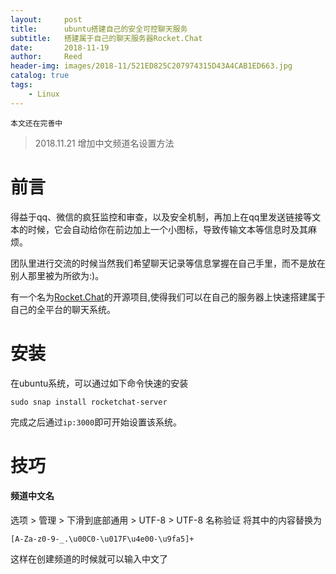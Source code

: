 ```yaml
---
layout:     post
title:      ubuntu搭建自己的安全可控聊天服务
subtitle:   搭建属于自己的聊天服务器Rocket.Chat
date:       2018-11-19
author:     Reed
header-img: images/2018-11/521ED825C207974315D43A4CAB1ED663.jpg
catalog: true
tags:
    - Linux
---
```

```
本文还在完善中
```
> 2018.11.21 增加中文频道名设置方法

# 前言
得益于qq、微信的疯狂监控和审查，以及安全机制，再加上在qq里发送链接等文本的时候，它会自动给你在前边加上一个小图标，导致传输文本等信息时及其麻烦。

团队里进行交流的时候当然我们希望聊天记录等信息掌握在自己手里，而不是放在别人那里被为所欲为:)。

有一个名为[Rocket.Chat](https://github.com/RocketChat/Rocket.Chat)的开源项目,使得我们可以在自己的服务器上快速搭建属于自己的全平台的聊天系统。

# 安装

在ubuntu系统，可以通过如下命令快速的安装
```
sudo snap install rocketchat-server
```
完成之后通过`ip:3000`即可开始设置该系统。

# 技巧
#### 频道中文名
选项 > 管理 > 下滑到底部通用 > UTF-8 > UTF-8 名称验证
将其中的内容替换为
```
[A-Za-z0-9-_.\u00C0-\u017F\u4e00-\u9fa5]+
```
这样在创建频道的时候就可以输入中文了
